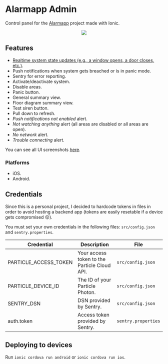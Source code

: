 # Alarmapp Admin
Control panel for the [Alarmapp](https://github.com/ramomar/alarmapp) project made with Ionic.

<p align="center">
  <img src="https://user-images.githubusercontent.com/10622989/44741599-2d4a7880-aac3-11e8-9959-4d49ef1ab0e5.gif">
</p>

## Features

- [Realtime system state updates (e.g., a window opens, a door closes, etc.)](https://user-images.githubusercontent.com/10622989/44741183-faec4b80-aac1-11e8-995d-4f72b44b3a25.gif).
- Push notifications when system gets breached or is in panic mode.
- Sentry for error reporting.
- Activate/deactivate system.
- Disable areas.
- Panic button.
- General summary view.
- Floor diagram summary view.
- Test siren button.
- Pull down to refresh.
- _Push notifications not enabled_ alert.
- _Not watching anything_ alert (all areas are disabled or all areas are open).
- _No network_ alert.
- _Trouble connecting_ alert.

You can see all UI screenshots [here](https://github.com/ramomar/alarmapp-admin/issues/1).

### Platforms

- iOS.
- Android.

## Credentials

Since this is a personal project, I decided to hardcode tokens in files in order to avoid hosting a backend app (tokens are easily resetable if a device gets compromised 😛).

You must set your own credentials in the following files: `src/config.json` and `sentry.properties`.

| Credential | Description | File |
|------------|-------------|------|
| PARTICLE_ACCESS_TOKEN | Your access token to the Particle Cloud API. | `src/config.json` |
| PARTICLE_DEVICE_ID | The ID of your Particle Photon. | `src/config.json` |
| SENTRY_DSN | DSN provided by Sentry. | `src/config.json` |
| auth.token | Access token provided by Sentry. | `sentry.properties`|
## Deploying to devices

Run `ionic cordova run android` or `ionic cordova run ios`.
